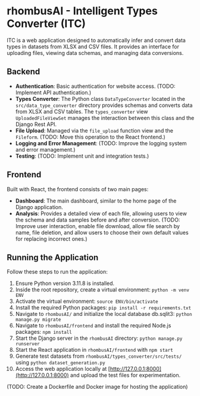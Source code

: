 # rhombusAI - Intelligent Types Converter (ITC)

ITC is a web application designed to automatically infer and convert data types in datasets from XLSX and CSV files. It provides an interface for uploading files, viewing data schemas, and managing data conversions.

## Backend

- **Authentication**: Basic authentication for website access. (TODO: Implement API authentication.)
- **Types Converter**: The Python class `DataTypeConverter` located in the `src/data_type_converter` directory provides schemas and converts data from XLSX and CSV tables. The `types_converter` view `UploadedFileViewSet` manages the interaction between this class and the Django Rest API. 
- **File Upload**: Managed via the `file_upload` function view and the `Fileform`. (TODO: Move this operation to the React frontend.)
- **Logging and Error Management**: (TODO: Improve the logging system and error management.)
- **Testing**: (TODO: Implement unit and integration tests.)

## Frontend

Built with React, the frontend consists of two main pages:

- **Dashboard**: The main dashboard, similar to the home page of the Django application.
- **Analysis**: Provides a detailed view of each file, allowing users to view the schema and data samples before and after conversion. (TODO: Improve user interaction, enable file download, allow file search by name, file deletion, and allow users to choose their own default values for replacing incorrect ones.)

## Running the Application

Follow these steps to run the application:

1. Ensure Python version 3.11.8 is installed.
2. Inside the root repository, create a virtual environment: `python -m venv ENV`
3. Activate the virtual environment: `source ENV/bin/activate`
4. Install the required Python packages: `pip install -r requirements.txt`
5. Navigate to `rhombusAI/` and initialize the local database db.sqlit3: `python manage.py migrate`
6. Navigate to `rhombusAI/frontend` and install the required Node.js packages: `npm install`
7. Start the Django server in the `rhombusAI` directory: `python manage.py runserver`
8. Start the React application in `rhombusAI/frontend` with `npm start`
9. Generate test datasets from `rhombusAI/types_converter/src/tests/` using `python dataset_generation.py` 
10. Access the web application locally at [http://127.0.0.1:8000](http://127.0.0.1:8000) and upload the test files for experimentation.

(TODO: Create a Dockerfile and Docker image for hosting the application)